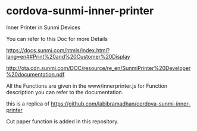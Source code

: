 # cordova-sunmi-inner-printer
Inner Printer in Sunmi Devices

You can refer to this Doc for more Details 

https://docs.sunmi.com/htmls/index.html?lang=en##Print%20and%20Customer%20Display

http://ota.cdn.sunmi.com/DOC/resource/re_en/SunmiPrinter%20Developer%20documentation.pdf

All the Functions are given in the 
www/innerprinter.js
for Function description you can refer to the documentation.

this is a replica of 
https://github.com/labibramadhan/cordova-sunmi-inner-printer

Cut paper function is added in this repository.
